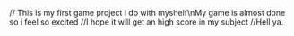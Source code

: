 // This is my first game project i do with myshelf\nMy game is almost done so i feel so excited
//I hope it will get an high score in my subject
//Hell ya.
